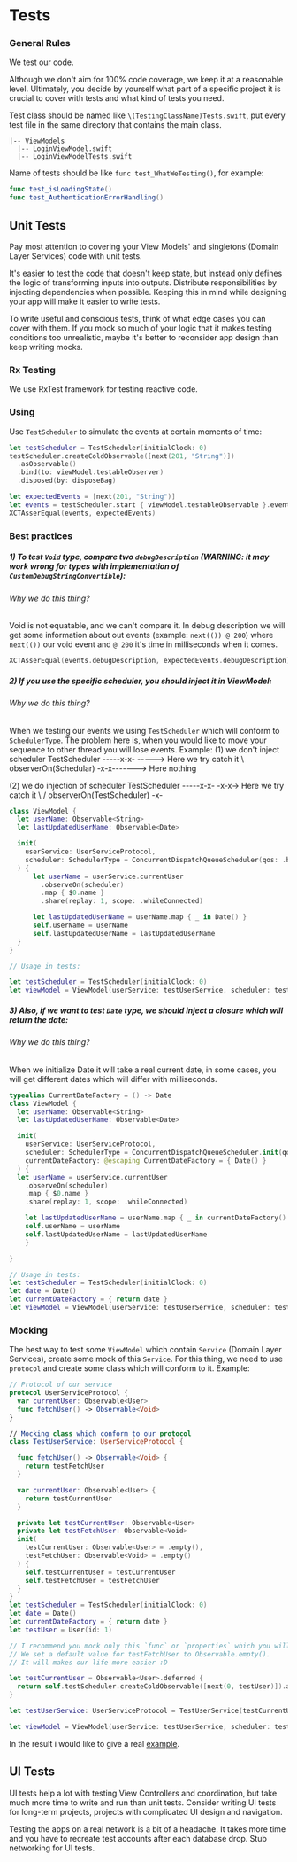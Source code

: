 # Tests

### General Rules
We test our code.

Although we don't aim for 100% code coverage, we keep it at a reasonable level. Ultimately, you decide by yourself what part of a specific project it is crucial to cover with tests and what kind of tests you need.

Test class should be named like `\(TestingClassName)Tests.swift`, put every test file in the same directory that contains the main class.
```
|-- ViewModels
  |-- LoginViewModel.swift
  |-- LoginViewModelTests.swift
```


Name of tests should be like `func test_WhatWeTesting()`, for example:

```swift
func test_isLoadingState()
func test_AuthenticationErrorHandling()
```

## Unit Tests
Pay most attention to covering your View Models' and singletons'(Domain Layer Services) code with unit tests.

It's easier to test the code that doesn't keep state, but instead only defines the logic of transforming inputs into outputs. Distribute responsibilities by injecting dependencies when possible. Keeping this in mind while designing your app will make it easier to write tests.

To write useful and conscious tests, think of what edge cases you can cover with them. If you mock so much of your logic that it makes testing conditions too unrealistic, maybe it's better to reconsider app design than keep writing mocks.

### Rx Testing

We use RxTest framework for testing reactive code.

### Using

Use `TestScheduler` to simulate the events at certain moments of time:
```swift
let testScheduler = TestScheduler(initialClock: 0)
testScheduler.createColdObservable([next(201, "String")])
  .asObservable()
  .bind(to: viewModel.testableObserver)
  .disposed(by: disposeBag)

let expectedEvents = [next(201, "String")]
let events = testScheduler.start { viewModel.testableObservable }.events
XCTAsserEqual(events, expectedEvents)
```

### Best practices

##### 1) To test `Void` type, compare two `debugDescription` (WARNING: it may work wrong for types with implementation of `CustomDebugStringConvertible`):
###### Why we do this thing?
Void is not equatable, and we can't compare it. In debug description we will get some information about out events (example: `next(()) @ 200`) where `next(())` our void event and `@ 200` it's time  in milliseconds when it comes.

```swift
XCTAsserEqual(events.debugDescription, expectedEvents.debugDescription)
```

##### 2) If you use the specific scheduler, you should inject it in ViewModel:
###### Why we do this thing?
When we testing our events we using `TestScheduler` which will conform to `SchedulerType`. The problem here is, when you would like to move your sequence to other thread you will lose events.
Example: 
(1) we don't inject scheduler
TestScheduler -----x-x-         -----> Here we try catch it
                        \    
    observerOn(Schedular) -x-x-------> Here nothing

(2) we do injection of scheduler
TestScheduler -----x-x-         -x-x-> Here we try catch it
                        \     /
observerOn(TestScheduler) -x-


```swift
class ViewModel {
  let userName: Observable<String>
  let lastUpdatedUserName: Observable<Date>

  init(
    userService: UserServiceProtocol,
    scheduler: SchedulerType = ConcurrentDispatchQueueScheduler(qos: .background)
  ) {
      let userName = userService.currentUser
        .observeOn(scheduler)
        .map { $0.name }
        .share(replay: 1, scope: .whileConnected)

      let lastUpdatedUserName = userName.map { _ in Date() }
      self.userName = userName
      self.lastUpdatedUserName = lastUpdatedUserName
  }
}

// Usage in tests:

let testScheduler = TestScheduler(initialClock: 0)
let viewModel = ViewModel(userService: testUserService, scheduler: testScheduler)
```

##### 3) Also, if we want to test `Date` type, we should inject a closure which will return the date:
###### Why we do this thing?
When we initialize Date it will take a real current date, in some cases, you will get different dates which will differ with milliseconds.

```swift
typealias CurrentDateFactory = () -> Date
class ViewModel {
  let userName: Observable<String>
  let lastUpdatedUserName: Observable<Date>

  init(
    userService: UserServiceProtocol,
    scheduler: SchedulerType = ConcurrentDispatchQueueScheduler.init(qos: .background),
    currentDateFactory: @escaping CurrentDateFactory = { Date() }
  ) {
  let userName = userService.currentUser
    .observeOn(scheduler)
    .map { $0.name }
    .share(replay: 1, scope: .whileConnected)

    let lastUpdatedUserName = userName.map { _ in currentDateFactory() }
    self.userName = userName
    self.lastUpdatedUserName = lastUpdatedUserName
    }

}

// Usage in tests:
let testScheduler = TestScheduler(initialClock: 0)
let date = Date()
let currentDateFactory = { return date }
let viewModel = ViewModel(userService: testUserService, scheduler: testScheduler, currentDateFactory: currentDateFactory)
```

### Mocking
The best way to test some `ViewModel` which contain `Service` (Domain Layer Services), create some mock of this `Service`. For this thing, we need to use `protocol` and create some class which will conform to it.
Example: 

```swift
// Protocol of our service 
protocol UserServiceProtocol {
  var currentUser: Observable<User>
  func fetchUser() -> Observable<Void>
}

// Mocking class which conform to our protocol
class TestUserService: UserServiceProtocol {

  func fetchUser() -> Observable<Void> {
    return testFetchUser
  }

  var currentUser: Observable<User> {
    return testCurrentUser
  }

  private let testCurrentUser: Observable<User>
  private let testFetchUser: Observable<Void>
  init(
    testCurrentUser: Observable<User> = .empty(),
    testFetchUser: Observable<Void> = .empty()
  ) {
    self.testCurrentUser = testCurrentUser
    self.testFetchUser = testFetchUser
  }
}
let testScheduler = TestScheduler(initialClock: 0)
let date = Date()
let currentDateFactory = { return date }
let testUser = User(id: 1)

// I recommend you mock only this `func` or `properties` which you will use in viewModel. 
// We set a default value for testFetchUser to Observable.empty().
// It will makes our life more easier :D

let testCurrentUser = Observable<User>.deferred {
  return self.testScheduler.createColdObservable([next(0, testUser)]).asObservable()
}

let testUserService: UserServiceProtocol = TestUserService(testCurrentUser: testCurrentUser)

let viewModel = ViewModel(userService: testUserService, scheduler: testScheduler, currentDateFactory: currentDateFactory)

```

In the result i would like to give a real [example](In%20the%20result%20i%20would%20like%20to%20give%20a%20real%20example.%20https://gist.github.com/romanfurman6/f3846351b669eacee3f786611edff72d).


## UI Tests

UI tests help a lot with testing View Controllers and coordination, but take much more time to write and run than unit tests. Consider writing UI tests for long-term projects, projects with complicated UI design and navigation.

Testing the apps on a real network is a bit of a headache. It takes more time and you have to recreate test accounts after each database drop. Stub networking for UI tests.
